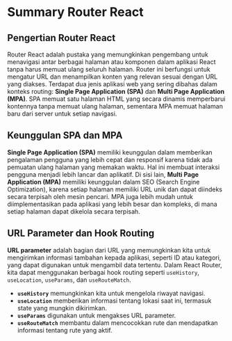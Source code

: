 # Summary Router React

## Pengertian Router React

Router React adalah pustaka yang memungkinkan pengembang untuk menavigasi antar berbagai halaman atau komponen dalam aplikasi React tanpa harus memuat ulang seluruh halaman. Router ini berfungsi untuk mengatur URL dan menampilkan konten yang relevan sesuai dengan URL yang diakses. Terdapat dua jenis aplikasi web yang sering dibahas dalam konteks routing: **Single Page Application (SPA)** dan **Multi Page Application (MPA)**. SPA memuat satu halaman HTML yang secara dinamis memperbarui kontennya tanpa memuat ulang halaman, sementara MPA memuat halaman baru dari server untuk setiap navigasi.

## Keunggulan SPA dan MPA

**Single Page Application (SPA)** memiliki keunggulan dalam memberikan pengalaman pengguna yang lebih cepat dan responsif karena tidak ada pemuatan ulang halaman yang memakan waktu. Hal ini membuat interaksi pengguna menjadi lebih lancar dan aplikatif. Di sisi lain, **Multi Page Application (MPA)** memiliki keunggulan dalam SEO (Search Engine Optimization), karena setiap halaman memiliki URL unik dan dapat diindeks secara terpisah oleh mesin pencari. MPA juga lebih mudah untuk diimplementasikan pada aplikasi yang lebih besar dan kompleks, di mana setiap halaman dapat dikelola secara terpisah.

## URL Parameter dan Hook Routing

**URL parameter** adalah bagian dari URL yang memungkinkan kita untuk mengirimkan informasi tambahan kepada aplikasi, seperti ID atau kategori, yang dapat digunakan untuk mengambil data tertentu. Dalam React Router, kita dapat menggunakan berbagai hook routing seperti `useHistory`, `useLocation`, `useParams`, dan `useRouteMatch`.

- **`useHistory`** memungkinkan kita untuk mengelola riwayat navigasi.
- **`useLocation`** memberikan informasi tentang lokasi saat ini, termasuk state yang mungkin dikirimkan.
- **`useParams`** digunakan untuk mengakses URL parameter.
- **`useRouteMatch`** membantu dalam mencocokkan rute dan mendapatkan informasi tentang rute yang aktif.